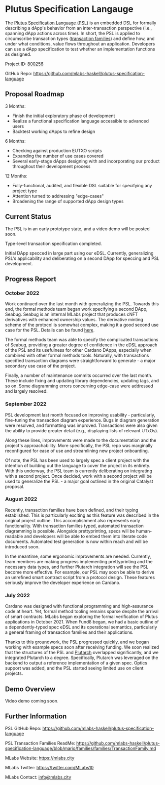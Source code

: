 # Plutus Specification Langauge 
The [Plutus Specification Language (PSL)](https://cardano.ideascale.com/c/idea/396541) is an embedded DSL for formally 
describing a dApp's behavior from an inter-transaction perspective (i.e., spanning dApp actions across time). In short, the PSL is applied to circumscribe transaction types ([transaction families](https://github.com/mlabs-haskell/plutus-specification-language/blob/mario/families/families/TransactionFamily.md)) and define how, and under what conditions, value flows throughout an application. Developers can use a dApp specification to test whether an implementation functions as designed.

Project ID: [800256](https://docs.google.com/spreadsheets/u/0/d/1bfnWFa94Y7Zj0G7dtpo9W1nAYGovJbswipxiHT4UE3g/htmlview#)

GitHub Repo: https://github.com/mlabs-haskell/plutus-specification-language


## Proposal Roadmap

3 Months: 
- Finish the initial exploratory phase of development 
- Realize a functional specification language accessible to advanced users
- Backtest working dApps to refine design

6 Months: 
- Checking against production EUTXO scripts 
- Expanding the number of use cases covered 
- Several early-stage dApps designing with and incorporating our product throughout their development process

12 Months: 
- Fully-functional, audited, and flexible DSL suitable for specifying any project type 
- Attention turned to addressing "edge-cases" 
- Broadening the range of supported dApp design types


## Current Status

The PSL is in an early prototype state, and a video demo will be posted soon.

Type-level transaction specification completed. 

Initial DApp specced in large part using our eDSL. Currently, generalizing PSL's applicability and deliberating on a second DApp for speccing and PSL development.


## Progress Report

### October 2022

Work continued over the last month with generalizing the PSL. Towards this end, the formal methods team began work specifying a second DApp, Seabug. Seabug is an internal MLabs project that produces cNFT derivatives with enhanced ownership values. The derivative minting scheme of the protocol is somewhat complex, making it a good second use case for the PSL. Details can be found [here](https://drive.google.com/file/d/1F7a0lOWKJhEuYZxcK90qN2UN1rVePXRX/view).

The formal methods team was able to specify the complicated transactions of Seabug, providing a greater degree of confidence in the eDSL approach of the PSL and its usefulness for other Cardano DApps, especially when combined with other formal methods tools. Naturally, with transactions specified transaction diagrams were straightforward to generate - a major secondary use case of the project.

Finally, a number of maintenance commits occurred over the last month. These include fixing and updating library dependencies, updating tags, and so on. Some diagramming errors concerning edge-case were addressed and largely resolved.

### September 2022

PSL development last month focused on improving usability - particularly, fine-tuning the transaction diagram experience. Bugs in diagram generation were resolved, and formatting was improved. Transactions were also given the ability to provide greater detail (e.g., displaying lists of relevant UTxOs).

Along these lines, improvements were made to the documentation and the project's approachability. More specifically, the PSL repo was marginally reconfigured for ease of use and streamlining new project onboarding.

Of note, the PSL has been used to largely spec a client project with the intention of building out the language to cover the project in its entirety. With this underway, the PSL team is currently deliberating on integrating with a second project. Once decided, work with a second project will be used to generalize the PSL - a major goal outlined in the original Catalyst proposal.

### August 2022

Recently, transaction families have been defined, and their typing established. This is particularly exciting as this feature was described in the original project outline. This accomplishment also represents early functionality. With transaction families typed, automated transaction diagramming is possible. Alongside prettyprinting, specs will be human-readable and developers will be able to embed them into literate code documents. Automated test generation is now within reach and will be introduced soon.

In the meantime, some ergonomic improvements are needed. Currently, team members are making progress implementing prettyprinting and the necessary data types, and further Plutarch integration will see the PSL become more effective. For example, our PSL may soon be able to derive an unrefined smart contract script from a protocol design. These features seriously improve the developer experience on Cardano.

### July 2022

Cardano was designed with functional programming and high-assurance code at heart. 
Yet, formal method tooling remains sparse despite the arrival of smart contracts. 
MLabs began exploring the formal verification of Plutus applications in October 2021. 
When Fund8 began, we had a basic outline of a dependently-typed spec eDSL and its 
operational semantics, particularly a general framing of transaction families 
and their applications.

Thanks to this groundwork, the PSL progressed quickly, and we began working with example specs soon after receiving funding. We soon realized that the structures of the PSL and [Plutarch](https://github.com/Plutonomicon/plutarch-plutus) overlapped significantly, and we integrated Plutarch to a degree. Specifically, Plutarch was leveraged on the backend to output a reference implementation of a given spec. Optics support was added, and the PSL started seeing limited use on client projects.


## Demo Overview

Video demo coming soon.


## Further Information

PSL GitHub Repo: https://github.com/mlabs-haskell/plutus-specification-language

PSL Transaction Families ReadMe: https://github.com/mlabs-haskell/plutus-specification-language/blob/mario/families/families/TransactionFamily.md

MLabs Website: https://mlabs.city

MLabs Twitter: https://twitter.com/MLabs10

MLabs Contact: info@mlabs.city
